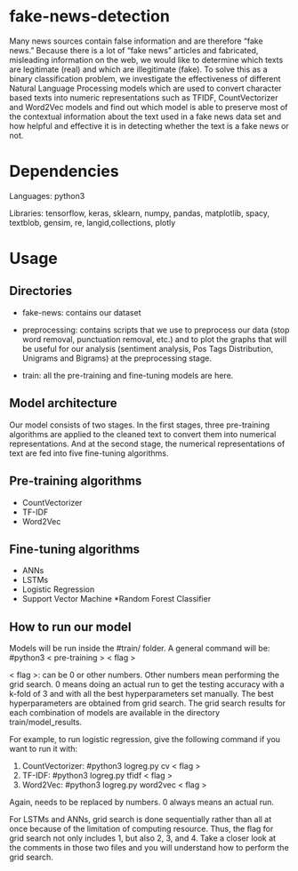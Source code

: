 # fake-news-detection
Many news sources contain false information and are therefore “fake news.” Because there is a lot of “fake news” articles and fabricated, misleading information on the web, we would like to determine which texts are legitimate (real) and which are illegitimate (fake). To solve this as a binary classification problem, we investigate the effectiveness of different Natural Language Processing models which are used to convert character based texts into numeric representations such as TFIDF, CountVectorizer and Word2Vec models and find out which model is able to preserve most of the contextual information about the text used in a fake news data set and how helpful and effective it is in detecting whether the text is a fake news or not.
# Dependencies
Languages: python3

Libraries: tensorflow, keras, sklearn, numpy, pandas, matplotlib, spacy, textblob, gensim, re, langid,collections, plotly

# Usage
## Directories
* fake-news: contains our dataset

* preprocessing: contains scripts that we use to preprocess our data (stop word removal, punctuation removal, etc.) and to plot the graphs that will be useful for our analysis (sentiment analysis, Pos Tags Distribution, Unigrams and Bigrams) at the preprocessing stage.

* train: all the pre-training and fine-tuning models are here.

## Model architecture
Our model consists of two stages. In the first stages, three pre-training algorithms are applied to the cleaned text to convert them into numerical representations. And at the second stage, the numerical representations of text are fed into five fine-tuning algorithms.

## Pre-training algorithms
* CountVectorizer
* TF-IDF
* Word2Vec

## Fine-tuning algorithms
* ANNs
* LSTMs
* Logistic Regression
* Support Vector Machine
*Random Forest Classifier

## How to run our model
Models will be run inside the #train/ folder. A general command will be: #python3 <fine-tuning algo > < pre-training > < flag >

< flag >: can be 0 or other numbers. Other numbers mean performing the grid search. 0 means doing an actual run to get the testing accuracy with a k-fold of 3 and with all the best hyperparameters set manually. The best hyperparameters are obtained from grid search. The grid search results for each combination of models are available in the directory train/model_results.

For example, to run logistic regression, give the following command if you want to run it with:
1. CountVectorizer: #python3 logreg.py cv < flag >
2. TF-IDF: #python3 logreg.py tfidf < flag >
3. Word2Vec: #python3 logreg.py word2vec < flag >

Again, needs to be replaced by numbers. 0 always means an actual run.

For LSTMs and ANNs, grid search is done sequentially rather than all at once because of the limitation of computing resource. Thus, the flag for grid search not only includes 1, but also 2, 3, and 4. Take a closer look at the comments in those two files and you will understand how to perform the grid search.
